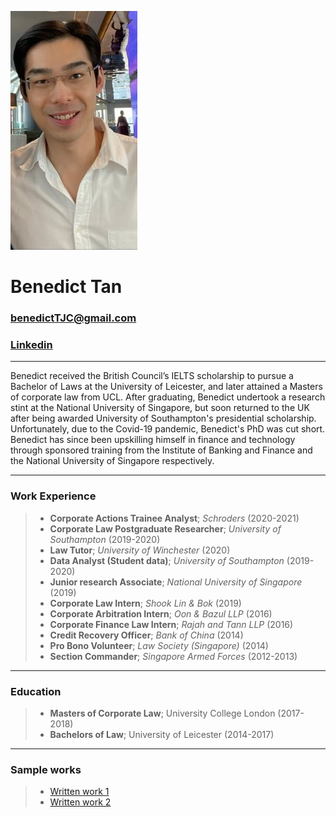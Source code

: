 ![Profile_pic](https://raw.githubusercontent.com/benedicttjc/Resume/gh-pages/Images/206819084_1092948124447480_74458620125560930_n.jpg) 

# Benedict Tan
### benedictTJC@gmail.com
### [Linkedin](https://www.linkedin.com/in/benedicttjc/)
* * *
Benedict received the British Council’s IELTS scholarship to pursue a Bachelor of Laws at the University of Leicester, and later attained a Masters of corporate law from UCL. After graduating, Benedict undertook a research stint at the National University of Singapore, but soon returned to the UK after being awarded University of Southampton's presidential scholarship. Unfortunately, due to the Covid-19 pandemic, Benedict's PhD was cut short. Benedict has since been upskilling himself in finance and technology through sponsored training from the Institute of Banking and Finance and the National University of Singapore respectively.

* * *
### Work Experience
> * **Corporate Actions Trainee Analyst**; _Schroders_ (2020-2021)
> * **Corporate Law Postgraduate Researcher**; _University of Southampton_ (2019-2020)
> * **Law Tutor**; _University of Winchester_ (2020)
> * **Data Analyst (Student data)**; _University of Southampton_ (2019-2020)
> * **Junior research Associate**; _National University of Singapore_ (2019)
> * **Corporate Law Intern**; _Shook Lin & Bok_ (2019)
> * **Corporate Arbitration Intern**; _Oon & Bazul LLP_ (2016)
> * **Corporate Finance Law Intern**; _Rajah and Tann LLP_ (2016)
> * **Credit Recovery Officer**; _Bank of China_ (2014)
> * **Pro Bono Volunteer**; _Law Society (Singapore)_ (2014)
> * **Section Commander**; _Singapore Armed Forces_ (2012-2013)

* * *
### Education
> * **Masters of Corporate Law**; University College London (2017-2018)
> * **Bachelors of Law**; University of Leicester (2014-2017)

* * *
### Sample works
> * [Written work 1](https://github.com/benedicttjc/Resume/blob/8f376da75f0de1134f2fc75eb0996f851002420c/LLM%20-%20AJ%20Essay.pdf)
> * [Written work 2](https://github.com/benedicttjc/Resume/blob/316f88178b374324924c6094d5b3f0108dc5e940/LLM%20-%20Dissertation.pdf)
